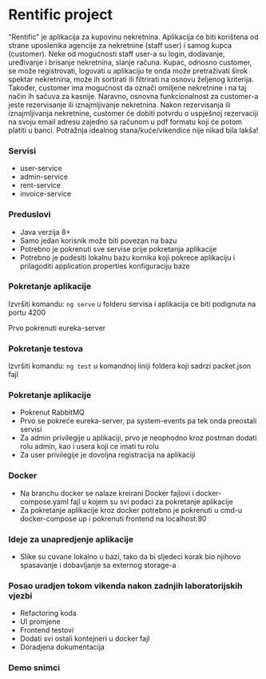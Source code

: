 # Rentific project

“Rentific” je aplikacija za kupovinu nekretnina. Aplikacija će biti korištena od strane uposlenika agencije za nekretnine (staff user) i samog kupca (customer). Neke od mogućnosti staff user-a su login, dodavanje, uređivanje i brisanje nekretnina, slanje računa. Kupac, odnosno customer, se može registrovati, logovati u aplikaciju te onda može pretraživati širok spektar nekretnina, može ih sortirati ili filtrirati na osnovu željenog kriterija. Također, customer ima mogućnost da označi omiljene nekretnine i na taj način ih sačuva za kasnije. Naravno, osnovna funkcionalnost za customer-a jeste rezervisanje ili iznajmljivanje nekretnina. Nakon rezervisanja ili iznajmljivanja nekretnine, customer će dobiti potvrdu o uspješnoj rezervaciji na svoju email adresu zajedno sa računom u pdf formatu koji će potom platiti u banci. Potražnja idealnog stana/kuće/vikendice nije nikad bila lakša!

### Servisi

* user-service
* admin-service
* rent-service
* invoice-service

### Preduslovi

* Java verzija 8+
* Samo jedan korisnik može biti povezan na bazu
* Potrebno je pokrenuti sve servise prije pokretanja aplikacije
* Potrebno je podesiti lokalnu bazu kornika koji pokrece aplikaciju i prilagoditi application.properties konfiguraciju baze

### Pokretanje aplikacije

Izvršiti komandu: ```ng serve``` u folderu servisa i aplikacija ce biti podignuta na portu 4200

Prvo pokrenuti eureka-server

### Pokretanje testova

Izvršiti komandu: ```ng test``` u komandnoj liniji foldera koji sadrzi packet.json fajl

### Pokretanje aplikacije
* Pokrenut RabbitMQ
* Prvo se pokreće eureka-server, pa system-events pa tek onda preostali servisi
* Za admin privilegije u aplikaciji, prvo je neophodno kroz postman dodati rolu admin, kao i usera koji ce imati tu rolu
* Za user privilegije je dovoljna registracija na aplikaciji

### Docker
* Na branchu docker se nalaze kreirani Docker fajlovi  i docker-compose.yaml fajl u kojem su svi podaci za pokretanje aplikacije
* Za pokretanje aplikacije kroz docker potrebno je pokrenuti u cmd-u docker-compose up i pokrenuti frontend na localhost:80

### Ideje za unapredjenje aplikacije
* Slike su cuvane lokalno u bazi, tako da bi sljedeci korak bio njihovo spasavanje i dobavljanje sa externog storage-a 

### Posao uradjen tokom vikenda nakon zadnjih laboratorijskih vjezbi
* Refactoring koda
* UI promjene
* Frontend testovi
* Dodati svi ostali kontejneri u docker fajl
* Doradjena dokumentacija

### Demo snimci



